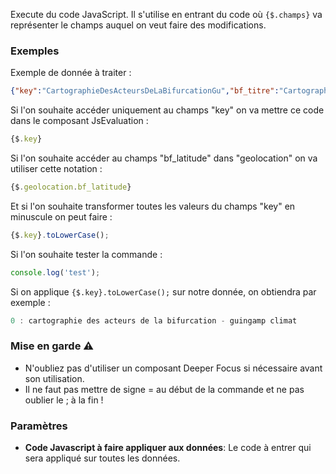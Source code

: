 Execute du code JavaScript.
Il s'utilise en entrant du code où `{$.champs}` va représenter le champs auquel on veut faire des modifications.

### Exemples

Exemple de donnée à traiter : 
```json
{"key":"CartographieDesActeursDeLaBifurcationGu","bf_titre":"Cartographie des acteurs de la bifurcation - Guingamp Climat","bf_description":"La commission \"Effondrement\" du collectif Guingamp Climat, avec l'appui technique du Mouvement de l'Adaptation Radicale et de Transiscope, a élaboré une cartographie des acteurs de la bifurcation au niveau de l'agglomération de Guingamp-Paimpol","bf_nom":"Guingamp Climat","bf_auteur":"Thierry Raffin","listeListeActeurs":"4","bf_autre_acteur":"","listeListeEchelle":"3","bf_autre_echelle":"","bf_code_postal":"22200","bf_ville":"Guingamp","bf_latitude":"48.574789910928864","bf_longitude":"-3.159599304199219","bf_contact":"thierry raffin - thraffin@free.fr","bf_site_internet":"https://ferme.yeswiki.net/cartographieGuingampClimat/?Cartographie","bf_autre_motclef":"","bf_partenaires":"- Adaptation radicale  - {{button class=\"new-window\" link=\"https://adaptationradicale.org/\" nobtn=\"1\" text=\"Le site de l'Adaptation radicale\" title=\"Le site de l'Adaptation radicale\"}}\r\n- Transiscope - {{button class=\"new-window\" link=\"https://transiscope.org/\" nobtn=\"1\" text=\"Le site de Transiscope\" title=\"Le site de Transiscope\"}}"
```

Si l'on souhaite accéder uniquement au champs "key" on va mettre ce code dans le composant JsEvaluation : 
```javascript
{$.key}
```

Si l'on souhaite accéder au champs "bf_latitude" dans "geolocation" on va utiliser cette notation : 
```javascript
{$.geolocation.bf_latitude}
```

Et si l'on souhaite transformer toutes les valeurs du champs "key" en minuscule on peut faire : 
```javascript
{$.key}.toLowerCase();
```

Si l'on souhaite tester la commande : 
```javascript
console.log('test');
```

Si on applique `{$.key}.toLowerCase();` sur notre donnée, on obtiendra par exemple : 
```javascript
0 : cartographie des acteurs de la bifurcation - guingamp climat
```

### Mise en garde ⚠️ 

* N'oubliez pas d'utiliser un composant Deeper Focus si nécessaire avant son utilisation.
* Il ne faut pas mettre de signe = au début de la commande et ne pas oublier le ; à la fin !

### Paramètres

- **Code Javascript à faire appliquer aux données**: Le code à entrer qui sera appliqué sur toutes les données.
